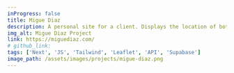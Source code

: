 ```yaml
---
inProgress: false
title: Migue Diaz
description: A personal site for a client. Displays the location of both the visitor and the website owner, along with the distance between them.
img_alt: Migue Diaz Project
link: https://miguediaz.com/
# github_link:
tags: ['Next', 'JS', 'Tailwind', 'Leaflet', 'API', 'Supabase']
image_path: /assets/images/projects/migue-diaz.png
---
```

